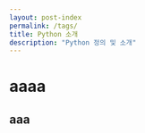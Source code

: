 ```yaml
---
layout: post-index
permalink: /tags/
title: Python 소개
description: "Python 정의 및 소개"
---
```


# aaaa

## aaa
